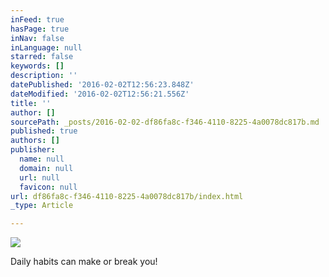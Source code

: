 ```yaml
---
inFeed: true
hasPage: true
inNav: false
inLanguage: null
starred: false
keywords: []
description: ''
datePublished: '2016-02-02T12:56:23.848Z'
dateModified: '2016-02-02T12:56:21.556Z'
title: ''
author: []
sourcePath: _posts/2016-02-02-df86fa8c-f346-4110-8225-4a0078dc817b.md
published: true
authors: []
publisher:
  name: null
  domain: null
  url: null
  favicon: null
url: df86fa8c-f346-4110-8225-4a0078dc817b/index.html
_type: Article

---
```

![](https://the-grid-user-content.s3-us-west-2.amazonaws.com/6eaf9f6a-8c4a-4424-8b07-2ee386ee67cf.jpg)

Daily habits can make or break you!